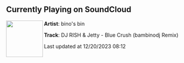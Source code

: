 ## Currently Playing on SoundCloud

[<img align="left" width="100" src="https://i1.sndcdn.com/artworks-RR7iBgu43c1vSbdg-cNwEVw-t500x500.jpg">](https://soundcloud.com/user-732083412/dj-rish-jetty-blue-crush-bambinodj-remix)

**Artist**: bino's bin 

**Track**: DJ RISH & Jetty - Blue Crush (bambinodj Remix)

Last updated at 12/20/2023 08:12
